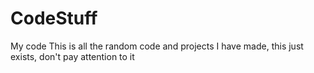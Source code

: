 # CodeStuff
My code
This is all the random code and projects I have made, this just exists, don't pay attention to it
